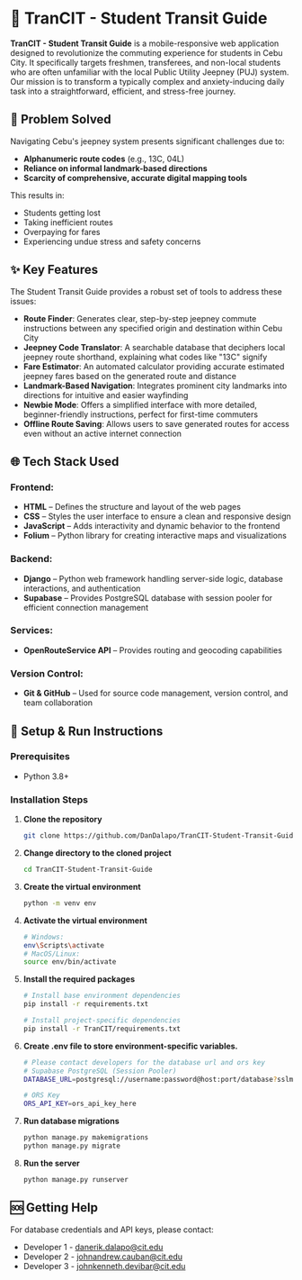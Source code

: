 # 🚌 TranCIT - Student Transit Guide

**TranCIT - Student Transit Guide** is a mobile-responsive web application designed to revolutionize the commuting experience for students in Cebu City. It specifically targets freshmen, transferees, and non-local students who are often unfamiliar with the local Public Utility Jeepney (PUJ) system. Our mission is to transform a typically complex and anxiety-inducing daily task into a straightforward, efficient, and stress-free journey.

## 🎯 Problem Solved

Navigating Cebu's jeepney system presents significant challenges due to:
- **Alphanumeric route codes** (e.g., 13C, 04L)
- **Reliance on informal landmark-based directions**
- **Scarcity of comprehensive, accurate digital mapping tools**

This results in:
- Students getting lost
- Taking inefficient routes
- Overpaying for fares
- Experiencing undue stress and safety concerns

## ✨ Key Features

The Student Transit Guide provides a robust set of tools to address these issues:
- **Route Finder**: Generates clear, step-by-step jeepney commute instructions between any specified origin and destination within Cebu City
- **Jeepney Code Translator**: A searchable database that deciphers local jeepney route shorthand, explaining what codes like "13C" signify
- **Fare Estimator**: An automated calculator providing accurate estimated jeepney fares based on the generated route and distance
- **Landmark-Based Navigation**: Integrates prominent city landmarks into directions for intuitive and easier wayfinding
- **Newbie Mode**: Offers a simplified interface with more detailed, beginner-friendly instructions, perfect for first-time commuters
- **Offline Route Saving**: Allows users to save generated routes for access even without an active internet connection

## 🌐 Tech Stack Used

### Frontend:
- **HTML** – Defines the structure and layout of the web pages
- **CSS** – Styles the user interface to ensure a clean and responsive design
- **JavaScript** – Adds interactivity and dynamic behavior to the frontend
- **Folium** – Python library for creating interactive maps and visualizations

### Backend:
- **Django** – Python web framework handling server-side logic, database interactions, and authentication
- **Supabase** – Provides PostgreSQL database with session pooler for efficient connection management

### Services:
- **OpenRouteService API** – Provides routing and geocoding capabilities

### Version Control:
- **Git & GitHub** – Used for source code management, version control, and team collaboration

## 📄 Setup & Run Instructions

### Prerequisites
- Python 3.8+

### Installation Steps

1. **Clone the repository**
   ```bash
   git clone https://github.com/DanDalapo/TranCIT-Student-Transit-Guide.git
   ```

2. **Change directory to the cloned project**
   ```bash
   cd TranCIT-Student-Transit-Guide
   ```

3. **Create the virtual environment**
   ```bash
   python -m venv env
   ```

4. **Activate the virtual environment**
   ```bash
   # Windows:
   env\Scripts\activate
   # MacOS/Linux:
   source env/bin/activate
   ```

5. **Install the required packages**
   ```bash
   # Install base environment dependencies
   pip install -r requirements.txt
   
   # Install project-specific dependencies
   pip install -r TranCIT/requirements.txt

6. **Create .env file to store environment-specific variables.**
   ```bash
   # Please contact developers for the database url and ors key
   # Supabase PostgreSQL (Session Pooler)
   DATABASE_URL=postgresql://username:password@host:port/database?sslmode=require

   # ORS Key
   ORS_API_KEY=ors_api_key_here
   ```

7. **Run database migrations**
   ```bash
   python manage.py makemigrations
   python manage.py migrate
   ```

8. **Run the server**
   ```bash
   python manage.py runserver
   ```

## 🆘 Getting Help

For database credentials and API keys, please contact:
- Developer 1 - danerik.dalapo@cit.edu
- Developer 2 - johnandrew.cauban@cit.edu
- Developer 3 - johnkenneth.devibar@cit.edu

